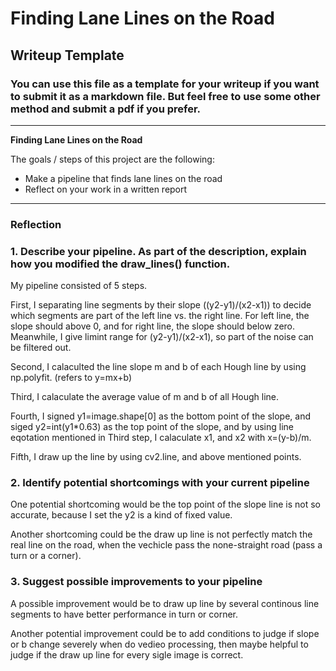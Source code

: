 # **Finding Lane Lines on the Road** 

## Writeup Template

### You can use this file as a template for your writeup if you want to submit it as a markdown file. But feel free to use some other method and submit a pdf if you prefer.

---

**Finding Lane Lines on the Road**

The goals / steps of this project are the following:
* Make a pipeline that finds lane lines on the road
* Reflect on your work in a written report

[//]: # (Image References)

[image1]: ./examples/grayscale.jpg "Grayscale"

---

### Reflection

### 1. Describe your pipeline. As part of the description, explain how you modified the draw_lines() function.

My pipeline consisted of 5 steps. 

First, I separating line segments by their slope ((y2-y1)/(x2-x1)) to decide which segments are part of the left line vs. the right line. For left line, the slope should above 0, and for right line, the slope should below zero. Meanwhile, I give limint  range for (y2-y1)/(x2-x1), so part of the noise can be filtered out.

Second, I calaculted the line slope m and b of each Hough line by using np.polyfit.  (refers to y=mx+b)

Third, I calaculate the average value of m and b of all Hough line.

Fourth, I signed y1=image.shape[0] as the bottom point of the slope, and siged y2=int(y1*0.63) as the top point of the slope, and by using line eqotation mentioned in Third step, I calaculate x1, and x2 with x=(y-b)/m.

Fifth, I draw up the line by using cv2.line, and above mentioned points.


### 2. Identify potential shortcomings with your current pipeline


One potential shortcoming would be the top point of the slope line is not so accurate, because I set the y2 is a kind of fixed value.

Another shortcoming could be the draw up line is not perfectly match the real line on the road, when the vechicle pass the none-straight road (pass a turn or a corner).


### 3. Suggest possible improvements to your pipeline

A possible improvement would be to draw up line by several continous line segments to have better performance in turn or corner.

Another potential improvement could be to add conditions to judge if slope or b change severely when do vedieo processing, then maybe helpful to judge if the draw up line for every sigle image is correct.
